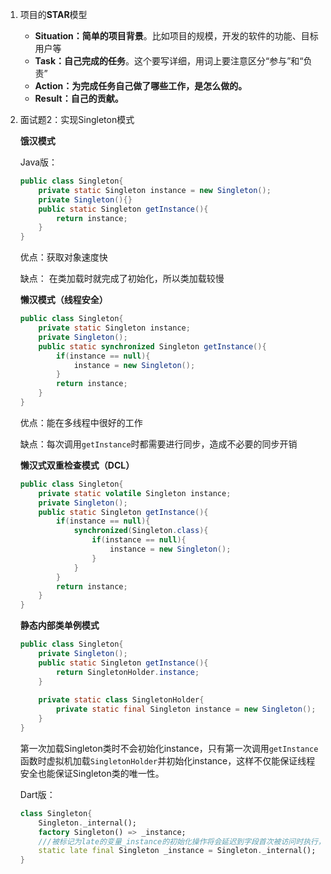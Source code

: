 1. 项目的**STAR**模型
   - **Situation：简单的项目背景**。比如项目的规模，开发的软件的功能、目标用户等
   - **Task：自己完成的任务**。这个要写详细，用词上要注意区分“参与”和“负责”
   - **Action：为完成任务自己做了哪些工作，是怎么做的。**
   - **Result：自己的贡献。**



2. 面试题2：实现Singleton模式

   **饿汉模式**

   Java版：

   ```java
   public class Singleton{
       private static Singleton instance = new Singleton();
       private Singleton(){}
       public static Singleton getInstance(){
           return instance;
       }
   }
   ```

   优点：获取对象速度快

   缺点： 在类加载时就完成了初始化，所以类加载较慢

   **懒汉模式（线程安全）**

   ```java
   public class Singleton{
       private static Singleton instance;
       private Singleton();
       public static synchronized Singleton getInstance(){
           if(instance == null){
               instance = new Singleton();
           }
           return instance;
       }
   }
   ```

   优点：能在多线程中很好的工作

   缺点：每次调用`getInstance`时都需要进行同步，造成不必要的同步开销

   **懒汉式双重检查模式（DCL）**

   ```java
   public class Singleton{
       private static volatile Singleton instance;
       private Singleton();
       public static Singleton getInstance(){
           if(instance == null){
               synchronized(Singleton.class){
                   if(instance == null){
                       instance = new Singleton();
                   }
               }
           }
           return instance;
       }
   }
   ```

   **静态内部类单例模式**

   ```java
   public class Singleton{
       private Singleton();
       public static Singleton getInstance(){
           return SingletonHolder.instance;
       }
       
       private static class SingletonHolder{
           private static final Singleton instance = new Singleton();
       }
   }
   ```

   第一次加载Singleton类时不会初始化instance，只有第一次调用`getInstance`函数时虚拟机加载`SingletonHolder`并初始化instance，这样不仅能保证线程安全也能保证Singleton类的唯一性。

   Dart版：

   ```dart
   class Singleton{
       Singleton._internal();
       factory Singleton() => _instance;
       ///被标记为late的变量_instance的初始化操作将会延迟到字段首次被访问时执行，而不是类加载时就初始化
       static late final Singleton _instance = Singleton._internal();
   }
   ```

   